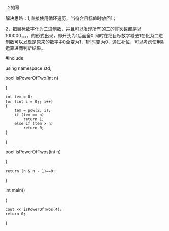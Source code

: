 ﻿. 2的幂解决思路：1,直接使用循环遍历，当符合目标值时放回1；2，把目标数字化为二进制数，并且可以发现所有的二的幂次数都是以100000.。。。的形式出现，即开头为1后面全0.同时在把目标数字减去1在化为二进制数可以发现是原来的数字中0全变为1，1同时变为0，通过补位，可以考虑使用&运算进而判断结果。#include<iostream>using namespace std;bool isPowerOfTwo(int n) {	int tem = 0;	for (int i = 0;; i++)	{		tem = pow(2, i);		if (tem == n)			return 1;		else if (tem > n)			return 0;	}}bool isPowerOfTwos(int n){	return (n & n - 1)==0;}int main(){	cout << isPowerOfTwos(4);	return 0;}